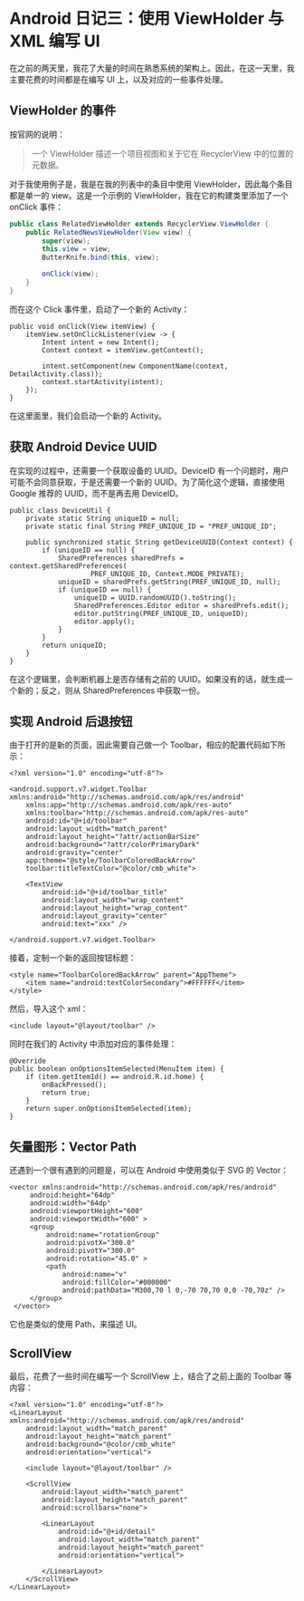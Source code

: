 Android 日记三：使用 ViewHolder 与 XML 编写 UI
===

在之前的两天里，我花了大量的时间在熟悉系统的架构上。因此，在这一天里，我主要花费的时间都是在编写 UI 上，以及对应的一些事件处理。

ViewHolder 的事件
---

按官网的说明：

> 一个 ViewHolder 描述一个项目视图和关于它在 RecyclerView 中的位置的元数据。

对于我使用例子是，我是在我的列表中的条目中使用 ViewHolder，因此每个条目都是单一的 view。这是一个示例的 ViewHolder，我在它的构建类里添加了一个 onClick 事件：

```java
public class RelatedViewHolder extends RecyclerView.ViewHolder {
    public RelatedNewsViewHolder(View view) {
        super(view);
        this.view = view;
        ButterKnife.bind(this, view);

        onClick(view);
    }
}
```

而在这个 Click 事件里，启动了一个新的 Activity：

```
public void onClick(View itemView) {
    itemView.setOnClickListener(view -> {
        Intent intent = new Intent();
        Context context = itemView.getContext();

        intent.setComponent(new ComponentName(context, DetailActivity.class));
        context.startActivity(intent);
    });
}
```

在这里面里，我们会启动一个新的 Activity。

获取 Android Device UUID
---

在实现的过程中，还需要一个获取设备的 UUID。DeviceID 有一个问题时，用户可能不会同意获取，于是还需要一个新的 UUID。为了简化这个逻辑，直接使用 Google 推荐的 UUID，而不是再去用 DeviceID。

```
public class DeviceUtil {
    private static String uniqueID = null;
    private static final String PREF_UNIQUE_ID = "PREF_UNIQUE_ID";

    public synchronized static String getDeviceUUID(Context context) {
        if (uniqueID == null) {
            SharedPreferences sharedPrefs = context.getSharedPreferences(
                    PREF_UNIQUE_ID, Context.MODE_PRIVATE);
            uniqueID = sharedPrefs.getString(PREF_UNIQUE_ID, null);
            if (uniqueID == null) {
                uniqueID = UUID.randomUUID().toString();
                SharedPreferences.Editor editor = sharedPrefs.edit();
                editor.putString(PREF_UNIQUE_ID, uniqueID);
                editor.apply();
            }
        }
        return uniqueID;
    }
}
```

在这个逻辑里，会判断机器上是否存储有之前的 UUID。如果没有的话，就生成一个新的；反之，则从 SharedPreferences 中获取一份。

实现 Android 后退按钮
---

由于打开的是新的页面，因此需要自己做一个 Toolbar，相应的配置代码如下所示：

```
<?xml version="1.0" encoding="utf-8"?>

<android.support.v7.widget.Toolbar xmlns:android="http://schemas.android.com/apk/res/android"
    xmlns:app="http://schemas.android.com/apk/res-auto"
    xmlns:toolbar="http://schemas.android.com/apk/res-auto"
    android:id="@+id/toolbar"
    android:layout_width="match_parent"
    android:layout_height="?attr/actionBarSize"
    android:background="?attr/colorPrimaryDark"
    android:gravity="center"
    app:theme="@style/ToolbarColoredBackArrow"
    toolbar:titleTextColor="@color/cmb_white">

    <TextView
        android:id="@+id/toolbar_title"
        android:layout_width="wrap_content"
        android:layout_height="wrap_content"
        android:layout_gravity="center"
        android:text="xxx" />

</android.support.v7.widget.Toolbar>
```

接着，定制一个新的返回按钮标题：

```
<style name="ToolbarColoredBackArrow" parent="AppTheme">
    <item name="android:textColorSecondary">#FFFFFF</item>
</style>
```  

然后，导入这个 xml：  

```
<include layout="@layout/toolbar" />
```

同时在我们的 Activity 中添加对应的事件处理：

```
@Override
public boolean onOptionsItemSelected(MenuItem item) {
    if (item.getItemId() == android.R.id.home) {
        onBackPressed();
        return true;
    }
    return super.onOptionsItemSelected(item);
}
```

矢量图形：Vector Path
---

还遇到一个很有遇到的问题是，可以在 Android 中使用类似于 SVG 的 Vector：

```
<vector xmlns:android="http://schemas.android.com/apk/res/android"
     android:height="64dp"
     android:width="64dp"
     android:viewportHeight="600"
     android:viewportWidth="600" >
     <group
         android:name="rotationGroup"
         android:pivotX="300.0"
         android:pivotY="300.0"
         android:rotation="45.0" >
         <path
             android:name="v"
             android:fillColor="#000000"
             android:pathData="M300,70 l 0,-70 70,70 0,0 -70,70z" />
     </group>
 </vector>
```

它也是类似的使用 Path，来描述 UI。

ScrollView
---

最后，花费了一些时间在编写一个 ScrollView 上，结合了之前上面的 Toolbar 等内容：

```
<?xml version="1.0" encoding="utf-8"?>
<LinearLayout xmlns:android="http://schemas.android.com/apk/res/android"
    android:layout_width="match_parent"
    android:layout_height="match_parent"
    android:background="@color/cmb_white"
    android:orientation="vertical">

    <include layout="@layout/toolbar" />

    <ScrollView
        android:layout_width="match_parent"
        android:layout_height="match_parent"
        android:scrollbars="none">

        <LinearLayout
            android:id="@+id/detail"
            android:layout_width="match_parent"
            android:layout_height="match_parent"
            android:orientation="vertical">

        </LinearLayout>
    </ScrollView>
</LinearLayout>
```

